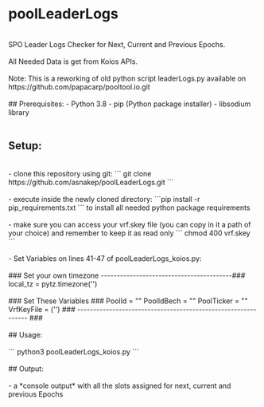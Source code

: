 # poolLeaderLogs
<br/>
SPO Leader Logs Checker for Next, Current and Previous Epochs.
<br/><br/>
All Needed Data is get from Koios APIs.
<br/><br/>
Note: This is a reworking of old python script leaderLogs.py 
available on https://github.com/papacarp/pooltool.io.git
<br/><br/>
## Prerequisites:
- Python 3.8
- pip (Python package installer)
- libsodium library
<br/><br/>

## Setup:
<br/>
- clone this repository using git: ``` git clone https://github.com/asnakep/poolLeaderLogs.git ```
<br/><br/>
- execute inside the newly cloned directory: ```pip install -r pip_requirements.txt   ```  to install all needed python package requirements
<br/><br/>
- make sure you can access your vrf.skey file (you can copy in it a path of your choice) and remember to keep it as read only ``` chmod 400 vrf.skey ```
<br/><br/>
- Set Variables on lines 41-47 of poolLeaderLogs_koios.py:
<br/><br/>
### Set your own timezone -----------------------------------------###
local_tz = pytz.timezone('')
<br/><br/>
### Set These Variables ###
PoolId = ""
PoolIdBech = ""
PoolTicker = ""
VrfKeyFile = ('')
### -------------------------------------------------------------- ###
<br/><br/>
## Usage:
<br/><br/>
``` python3 poolLeaderLogs_koios.py ```
<br/><br/>
## Output:
<br/><br/>
- a *console output* with all the slots assigned for next, current and previous Epochs
<br/><br/>
